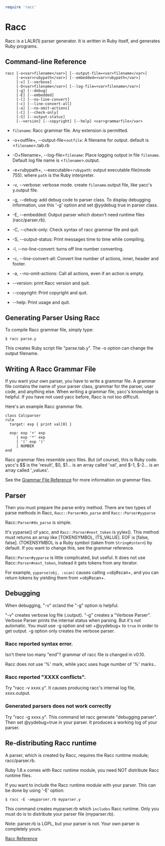 
```ruby
require 'racc'
```

# Racc

Racc is a LALR(1) parser generator. It is written in Ruby itself, and
generates Ruby programs.

## Command-line Reference


```
racc [-o<var>filename</var>] [--output-file=<var>filename</var>]
     [-e<var>rubypath</var>] [--embedded=<var>rubypath</var>]
     [-v] [--verbose]
     [-O<var>filename</var>] [--log-file=<var>filename</var>]
     [-g] [--debug]
     [-E] [--embedded]
     [-l] [--no-line-convert]
     [-c] [--line-convert-all]
     [-a] [--no-omit-actions]
     [-C] [--check-only]
     [-S] [--output-status]
     [--version] [--copyright] [--help] <var>grammarfile</var>
```

* `filename`: Racc grammar file. Any extension is permitted.
* -o+outfile+, --output-file=`outfile`: A filename for output. default
  is <`filename`>.tab.rb
* -O+filename+, --log-file=`filename`: Place logging output in file
  `filename`. Default log file name is <`filename`>.output.

* -e+rubypath+, --executable=`rubypath`: output executable file(mode
  755). where `path` is the Ruby interpreter.
* -v, --verbose: verbose mode. create `filename`.output file, like
  yacc's y.output file.
* -g, --debug: add debug code to parser class. To display debugging
  information, use this '-g' option and set @yydebug true in parser
  class.

* -E, --embedded: Output parser which doesn't need runtime files
  (racc/parser.rb).
* -C, --check-only: Check syntax of racc grammar file and quit.
* -S, --output-status: Print messages time to time while compiling.
* -l, --no-line-convert: turns off line number converting.
* -c, --line-convert-all: Convert line number of actions, inner, header
  and footer.
* -a, --no-omit-actions: Call all actions, even if an action is empty.
* --version: print Racc version and quit.
* --copyright: Print copyright and quit.
* --help: Print usage and quit.

## Generating Parser Using Racc

To compile Racc grammar file, simply type:


```
$ racc parse.y
```

This creates Ruby script file "parse.tab.y". The -o option can change
the output filename.

## Writing A Racc Grammar File

If you want your own parser, you have to write a grammar file. A grammar
file contains the name of your parser class, grammar for the parser,
user code, and anything else. When writing a grammar file, yacc's
knowledge is helpful. If you have not used yacc before, Racc is not too
difficult.

Here's an example Racc grammar file.


```
class Calcparser
rule
  target: exp { print val[0] }

  exp: exp '+' exp
     | exp '*' exp
     | '(' exp ')'
     | NUMBER
end
```

Racc grammar files resemble yacc files. But (of course), this is Ruby
code. yacc's \$$ is the 'result', $0, $1... is an array called 'val',
and $-1, $-2... is an array called '\_values'.

See the [Grammar File Reference](rdoc-ref:lib/racc/rdoc/grammar.en.rdoc)
for more information on grammar files.

## Parser

Then you must prepare the parse entry method. There are two types of
parse methods in Racc, `Racc::Parser#do_parse` and
`Racc::Parser#yyparse`

Racc::`Parser#do_parse` is simple.

It's yyparse() of yacc, and `Racc::Parser#next_token` is yylex(). This
method must returns an array like \[TOKENSYMBOL, ITS\_VALUE\]. EOF is
\[false, false\]. (TOKENSYMBOL is a Ruby symbol (taken from
`String#intern`) by default. If you want to change this, see the grammar
reference.

Racc::`Parser#yyparse` is little complicated, but useful. It does not
use Racc::`Parser#next_token`, instead it gets tokens from any iterator.

For example, `yyparse(obj, :scan)` causes calling +obj#scan+, and you
can return tokens by yielding them from +obj#scan+.

## Debugging

When debugging, "-v" or/and the "-g" option is helpful.

"-v" creates verbose log file (.output). "-g" creates a "Verbose
Parser". Verbose Parser prints the internal status when parsing. But
it's *not* automatic. You must use -g option and set +@yydebug+ to
`true` in order to get output. -g option only creates the verbose
parser.

### Racc reported syntax error.

Isn't there too many "end"? grammar of racc file is changed in v0.10.

Racc does not use '%' mark, while yacc uses huge number of '%' marks..

### Racc reported "XXXX conflicts".

Try "racc -v xxxx.y". It causes producing racc's internal log file,
xxxx.output.

### Generated parsers does not work correctly

Try "racc -g xxxx.y". This command let racc generate "debugging parser".
Then set @yydebug=true in your parser. It produces a working log of your
parser.

## Re-distributing Racc runtime

A parser, which is created by Racc, requires the Racc runtime module;
racc/parser.rb.

Ruby 1.8.x comes with Racc runtime module, you need NOT distribute Racc
runtime files.

If you want to include the Racc runtime module with your parser. This
can be done by using '-E' option:


```
$ racc -E -omyparser.rb myparser.y
```

This command creates myparser.rb which `includes` Racc runtime. Only you
must do is to distribute your parser file (myparser.rb).

Note: parser.rb is LGPL, but your parser is not. Your own parser is
completely yours.

[Racc
Reference](https://ruby-doc.org/stdlib-2.5.0/libdoc/racc/rdoc/Racc.html)

